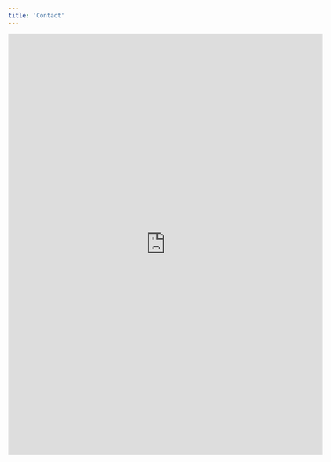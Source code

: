 ```yaml
---
title: 'Contact'
---
```


<iframe src="https://docs.google.com/forms/d/e/1FAIpQLSekJkwg9JgwubOy9dKboKZMZpnpwEDdceTW0UI-epphCbItcw/viewform?embedded=true" width="640" height="856" frameborder="0" marginheight="0" marginwidth="0">読み込んでいます…</iframe>
